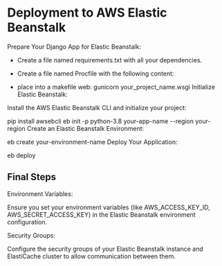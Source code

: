 # Deployment to AWS Elastic Beanstalk

Prepare Your Django App for Elastic Beanstalk:

-   Create a file named requirements.txt with all your dependencies.

-   Create a file named Procfile with the following content:

-   place into a makefile
    web: gunicorn your_project_name.wsgi
    Initialize Elastic Beanstalk:

Install the AWS Elastic Beanstalk CLI and initialize your project:

pip install awsebcli
eb init -p python-3.8 your-app-name --region your-region
Create an Elastic Beanstalk Environment:

eb create your-environment-name
Deploy Your Application:

eb deploy

## Final Steps

Environment Variables:

Ensure you set your environment variables (like AWS_ACCESS_KEY_ID, AWS_SECRET_ACCESS_KEY) in the Elastic Beanstalk environment configuration.

Security Groups:

Configure the security groups of your Elastic Beanstalk instance and ElastiCache cluster to allow communication between them.
